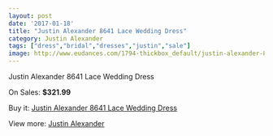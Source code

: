 ```yaml
---
layout: post
date: '2017-01-18'
title: "Justin Alexander 8641 Lace Wedding Dress"
category: Justin Alexander
tags: ["dress","bridal","dresses","justin","sale"]
image: http://www.eudances.com/1794-thickbox_default/justin-alexander-8641-lace-wedding-dress.jpg
---
```

Justin Alexander 8641 Lace Wedding Dress

On Sales: **$321.99**
<a href="https://www.eudances.com/en/justin-alexander/625-justin-alexander-8641-lace-wedding-dress.html"><amp-img layout="responsive" width="600" height="600" src="//www.eudances.com/1794-thickbox_default/justin-alexander-8641-lace-wedding-dress.jpg" alt="Justin Alexander 8641 Lace Wedding Dress 0" /></a>
<a href="https://www.eudances.com/en/justin-alexander/625-justin-alexander-8641-lace-wedding-dress.html"><amp-img layout="responsive" width="600" height="600" src="//www.eudances.com/1799-thickbox_default/justin-alexander-8641-lace-wedding-dress.jpg" alt="Justin Alexander 8641 Lace Wedding Dress 1" /></a>
<a href="https://www.eudances.com/en/justin-alexander/625-justin-alexander-8641-lace-wedding-dress.html"><amp-img layout="responsive" width="600" height="600" src="//www.eudances.com/1798-thickbox_default/justin-alexander-8641-lace-wedding-dress.jpg" alt="Justin Alexander 8641 Lace Wedding Dress 2" /></a>
<a href="https://www.eudances.com/en/justin-alexander/625-justin-alexander-8641-lace-wedding-dress.html"><amp-img layout="responsive" width="600" height="600" src="//www.eudances.com/1797-thickbox_default/justin-alexander-8641-lace-wedding-dress.jpg" alt="Justin Alexander 8641 Lace Wedding Dress 3" /></a>
<a href="https://www.eudances.com/en/justin-alexander/625-justin-alexander-8641-lace-wedding-dress.html"><amp-img layout="responsive" width="600" height="600" src="//www.eudances.com/1796-thickbox_default/justin-alexander-8641-lace-wedding-dress.jpg" alt="Justin Alexander 8641 Lace Wedding Dress 4" /></a>
<a href="https://www.eudances.com/en/justin-alexander/625-justin-alexander-8641-lace-wedding-dress.html"><amp-img layout="responsive" width="600" height="600" src="//www.eudances.com/1795-thickbox_default/justin-alexander-8641-lace-wedding-dress.jpg" alt="Justin Alexander 8641 Lace Wedding Dress 5" /></a>

Buy it: [Justin Alexander 8641 Lace Wedding Dress](https://www.eudances.com/en/justin-alexander/625-justin-alexander-8641-lace-wedding-dress.html "Justin Alexander 8641 Lace Wedding Dress")

View more: [Justin Alexander](https://www.eudances.com/en/7-justin-alexander "Justin Alexander")